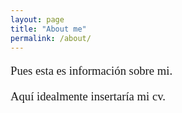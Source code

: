 ```yaml
---
layout: page
title: "About me"
permalink: /about/
---
```



<p style="font-family:Source Open Sans; font-size:14pt;"> Pues esta es información sobre mi. </p>

<p style="font-family:Source Open Sans; font-size:14pt;"> Aquí idealmente insertaría mi cv. </p>
